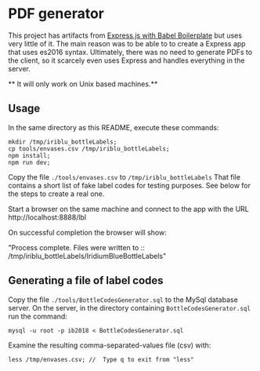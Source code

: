 # PDF generator

This project has artifacts from [Express.js with Babel Boilerplate](https://github.com/vmasto/express-babel) but uses very little of it.  The main reason was to be able to to create a Express app that uses es2016 syntax. Ultimately, there was no need to generate PDFs to the client, so it scarcely even uses Express and handles everything in the server.

** It will only work on Unix based machines.**

## Usage

In the same directory as this README, execute these commands:

    mkdir /tmp/iriblu_bottleLabels;
    cp tools/envases.csv /tmp/iriblu_bottleLabels;
    npm install;
    npm run dev;


Copy the file `./tools/envases.csv` to `/tmp/iriblu_bottleLabels`  That file contains a short list of fake label codes for testing purposes. See below for the steps to create a real one.

Start a browser on the same machine and connect to the app with the URL http://localhost:8888/lbl

On successful completion the browser will show:

"Process complete. Files were written to :: /tmp/iriblu_bottleLabels/IridiumBlueBottleLabels"

## Generating a file of label codes

Copy the file `./tools/BottleCodesGenerator.sql` to the MySql database server. On the server, in the directory containing `BottleCodesGenerator.sql` run the command:

    mysql -u root -p ib2018 < BottleCodesGenerator.sql

Examine the resulting comma-separated-values file (csv) with:

    less /tmp/envases.csv; //  Type q to exit from "less"

